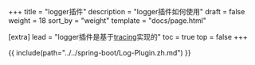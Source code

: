 +++
title = "logger插件"
description = "logger插件如何使用"
draft = false
weight = 18
sort_by = "weight"
template = "docs/page.html"

[extra]
lead = "logger插件是基于<a href='https://tracing.rs/' target='_blank'>tracing</a>实现的"
toc = true
top = false
+++

{{ include(path="../../spring-boot/Log-Plugin.zh.md") }}